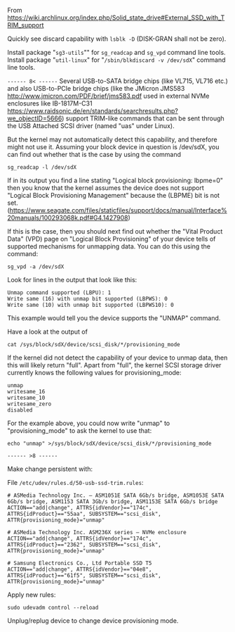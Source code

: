 From <https://wiki.archlinux.org/index.php/Solid_state_drive#External_SSD_with_TRIM_support>

Quickly see discard capability with `lsblk -D` (DISK-GRAN shall not be zero).

Install package "`sg3-utils`"" for `sg_readcap` and `sg_vpd` command line tools.
Install package "`util-linux`" for "`/sbin/blkdiscard -v /dev/sdX`" command line tools.

`------ 8< ------`
Several USB-to-SATA bridge chips (like VL715, VL716 etc.) and also USB-to-PCIe 
bridge chips (like the JMicron JMS583 <http://www.jmicron.com/PDF/brief/jms583.pdf> 
used in external NVMe enclosures like IB-1817M-C31 
<https://www.raidsonic.de/en/standards/searchresults.php?we_objectID=5666>) support 
TRIM-like commands that can be sent through the USB Attached SCSI driver (named 
"uas" under Linux).

But the kernel may not automatically detect this capability, and therefore might 
not use it. Assuming your block device in question is /dev/sdX, you can find out 
whether that is the case by using the command

    sg_readcap -l /dev/sdX
    
If in its output you find a line stating "Logical block provisioning: lbpme=0" then 
you know that the kernel assumes the device does not support "Logical Block 
Provisioning Management" because the (LBPME) bit is not set.
(<https://www.seagate.com/files/staticfiles/support/docs/manual/Interface%20manuals/100293068k.pdf#G4.1427908>)

If this is the case, then you should next find out whether the "Vital Product Data" 
(VPD) page on "Logical Block Provisioning" of your device tells of supported 
mechanisms for unmapping data. You can do this using the command:

    sg_vpd -a /dev/sdX
    
Look for lines in the output that look like this:

    Unmap command supported (LBPU): 1
    Write same (16) with unmap bit supported (LBPWS): 0
    Write same (10) with unmap bit supported (LBPWS10): 0
    
This example would tell you the device supports the "UNMAP" command.

Have a look at the output of

    cat /sys/block/sdX/device/scsi_disk/*/provisioning_mode
    
If the kernel did not detect the capability of your device to unmap data, then this 
will likely return "full". Apart from "full", the kernel SCSI storage driver 
currently knows the following values for provisioning_mode:

    unmap
    writesame_16
    writesame_10
    writesame_zero
    disabled
    
For the example above, you could now write "unmap" to "provisioning_mode" to ask 
the kernel to use that:

    echo "unmap" >/sys/block/sdX/device/scsi_disk/*/provisioning_mode

`------ >8 ------`

Make change persistent with:

File `/etc/udev/rules.d/50-usb-ssd-trim.rules`:

    # ASMedia Technology Inc. – ASM1051E SATA 6Gb/s bridge, ASM1053E SATA 6Gb/s bridge, ASM1153 SATA 3Gb/s bridge, ASM1153E SATA 6Gb/s bridge
    ACTION=="add|change", ATTRS{idVendor}=="174c", ATTRS{idProduct}=="55aa", SUBSYSTEM=="scsi_disk", ATTR{provisioning_mode}="unmap"

    # ASMedia Technology Inc. ASM236X series – NVMe enclosure
    ACTION=="add|change", ATTRS{idVendor}=="174c", ATTRS{idProduct}=="2362", SUBSYSTEM=="scsi_disk", ATTR{provisioning_mode}="unmap"

    # Samsung Electronics Co., Ltd Portable SSD T5
    ACTION=="add|change", ATTRS{idVendor}=="04e8", ATTRS{idProduct}=="61f5", SUBSYSTEM=="scsi_disk", ATTR{provisioning_mode}="unmap"

Apply new rules:

    sudo udevadm control --reload

Unplug/replug device to change device provisioning mode.

